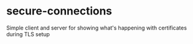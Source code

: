 # secure-connections
Simple client and server for showing what's happening with certificates during TLS setup
